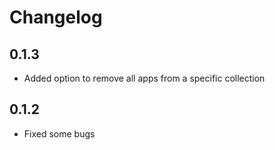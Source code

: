 # Changelog

## 0.1.3

- Added option to remove all apps from a specific collection

## 0.1.2

- Fixed some bugs